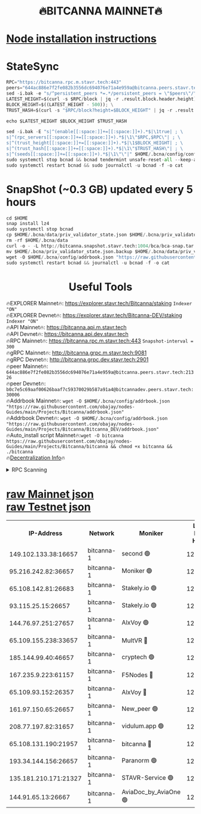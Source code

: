 <h1 align="center"> 🔥BITCANNA MAINNET🔥</h1>


[Node installation instructions](https://github.com/obajay/nodes-Guides/tree/main/Projects/Bitcanna)
=

# StateSync
```python
RPC="https://bitcanna.rpc.m.stavr.tech:443"
peers="644ac886e7f2fe082b3556dc694076e71a4e959a@bitcanna.peers.stavr.tech:21326"
sed -i.bak -e "s/^persistent_peers *=.*/persistent_peers = \"$peers\"/" $HOME/.bcna/config/config.toml
LATEST_HEIGHT=$(curl -s $RPC/block | jq -r .result.block.header.height); \
BLOCK_HEIGHT=$((LATEST_HEIGHT - 500)); \
TRUST_HASH=$(curl -s "$RPC/block?height=$BLOCK_HEIGHT" | jq -r .result.block_id.hash)

echo $LATEST_HEIGHT $BLOCK_HEIGHT $TRUST_HASH

sed -i.bak -E "s|^(enable[[:space:]]+=[[:space:]]+).*$|\1true| ; \
s|^(rpc_servers[[:space:]]+=[[:space:]]+).*$|\1\"$RPC,$RPC\"| ; \
s|^(trust_height[[:space:]]+=[[:space:]]+).*$|\1$BLOCK_HEIGHT| ; \
s|^(trust_hash[[:space:]]+=[[:space:]]+).*$|\1\"$TRUST_HASH\"| ; \
s|^(seeds[[:space:]]+=[[:space:]]+).*$|\1\"\"|" $HOME/.bcna/config/config.toml
sudo systemctl stop bcnad && bcnad tendermint unsafe-reset-all --keep-addr-book
sudo systemctl restart bcnad && sudo journalctl -u bcnad -f -o cat
```
# SnapShot (~0.3 GB) updated every 5 hours
```python
cd $HOME
snap install lz4
sudo systemctl stop bcnad
cp $HOME/.bcna/data/priv_validator_state.json $HOME/.bcna/priv_validator_state.json.backup
rm -rf $HOME/.bcna/data
curl -o - -L http://bitcanna.snapshot.stavr.tech:1004/bca/bca-snap.tar.lz4 | lz4 -c -d - | tar -x -C $HOME/.bcna --strip-components 2
mv $HOME/.bcna/priv_validator_state.json.backup $HOME/.bcna/data/priv_validator_state.json
wget -O $HOME/.bcna/config/addrbook.json "https://raw.githubusercontent.com/obajay/nodes-Guides/main/Projects/Bitcanna/addrbook.json"
sudo systemctl restart bcnad && journalctl -u bcnad -f -o cat
```

 <h1 align="center"> Useful Tools</h1>

🔥EXPLORER Mainnet🔥:    https://explorer.stavr.tech/Bitcanna/staking          `Indexer "ON"` \
🔥EXPLORER Devnet🔥:     https://explorer.stavr.tech/Bitcanna-DEV/staking     `Indexer "ON"` \
🔥API Mainnet🔥:         https://bitcanna.api.m.stavr.tech \
🔥API Devnet🔥:          https://bitcanna.api.dev.stavr.tech \
🔥RPC Mainnet🔥:         https://bitcanna.rpc.m.stavr.tech:443         `Snapshot-interval = 300` \
🔥gRPC Mainnet🔥:        http://bitcanna.grpc.m.stavr.tech:9081 \
🔥gRPC Devnet🔥:         http://bitcanna.grpc.dev.stavr.tech:2901 \
🔥peer Mainnet🔥:        `644ac886e7f2fe082b3556dc694076e71a4e959a@bitcanna.peers.stavr.tech:21326` \
🔥peer Devnet🔥:         `b0c7e5c69aaf00626baaf7c59370029b587a91a4@bitcannadev.peers.stavr.tech:30006` \
🔥Addrbook Mainnet🔥:    ```wget -O $HOME/.bcna/config/addrbook.json "https://raw.githubusercontent.com/obajay/nodes-Guides/main/Projects/Bitcanna/addrbook.json"``` \
🔥Addrbook Devnet🔥:    ```wget -O $HOME/.bcna/config/addrbook.json "https://raw.githubusercontent.com/obajay/nodes-Guides/main/Projects/Bitcanna/Bitcanna_DEV/addrbook.json"``` \
🔥Auto_install script Mainnet🔥:```wget -O bitcanna https://raw.githubusercontent.com/obajay/nodes-Guides/main/Projects/Bitcanna/bitcanna && chmod +x bitcanna && ./bitcanna``` \
🔥[Decentralization Info](https://github.com/obajay/StateSync-snapshots/tree/main/Projects/Bitcanna/Decentralization)🔥


<details>
<summary>RPC Scanning</summary>

<h2 align="center"> We scan nodes in real time every 4 hours. And we provide the final result of RPC endpoints.
We cannot influence the operation of these nodes in any way. </h2>


```python
If Voting Power is higher than 0 --> then the Node is a validator of the network and may be subject to attack and be a potential threat to the chain.
```
```python
We marked such validators with a red symbol
```

</details>

[raw Mainnet json](https://rpc-check.bcam.stavr.tech/bcam/rpc-bcam-result.json) \
[raw Testnet json](https://github.com/obajay/StateSync-snapshots/tree/main/Projects/Bitcanna/Rpc-Check-Testnet)
=



<table><tr><th>IP-Address</th><th>Network</th><th>Moniker</th><th>Latest Block Height</th><th>Earliest Block Height</th><th>Catching Up</th><th>Tx Index</th><th>Voting Power</th><th>Scan Time</th></tr><tr><td>149.102.133.38:16657</td><td>bitcanna-1</td><td>second 🟢</td><td>12736363</td><td>1</td><td>False</td><td>on</td><td>0</td><td>2024-02-25T02:30:52.869275729UTC</td></tr><tr><td>95.216.242.82:36657</td><td>bitcanna-1</td><td>Moniker 🟢</td><td>12736353</td><td>5776907</td><td>False</td><td>on</td><td>0</td><td>2024-02-25T02:29:51.855302771UTC</td></tr><tr><td>65.108.142.81:26683</td><td>bitcanna-1</td><td>Stakely.io 🟢</td><td>12736357</td><td>6152001</td><td>False</td><td>on</td><td>0</td><td>2024-02-25T02:30:15.842412912UTC</td></tr><tr><td>93.115.25.15:26657</td><td>bitcanna-1</td><td>Stakely.io 🟢</td><td>12736356</td><td>6520001</td><td>False</td><td>on</td><td>0</td><td>2024-02-25T02:30:09.382017246UTC</td></tr><tr><td>144.76.97.251:27657</td><td>bitcanna-1</td><td>AlxVoy 🟢</td><td>12736362</td><td>8805201</td><td>False</td><td>on</td><td>0</td><td>2024-02-25T02:30:42.139357731UTC</td></tr><tr><td>65.109.155.238:33657</td><td>bitcanna-1</td><td>MultVR 🔴</td><td>12736358</td><td>9933415</td><td>False</td><td>on</td><td>353393</td><td>2024-02-25T02:30:21.665301552UTC</td></tr><tr><td>185.144.99.40:46657</td><td>bitcanna-1</td><td>cryptech 🟢</td><td>12736352</td><td>11528001</td><td>False</td><td>on</td><td>0</td><td>2024-02-25T02:29:47.385191670UTC</td></tr><tr><td>167.235.9.223:61157</td><td>bitcanna-1</td><td>F5Nodes 🔴</td><td>12736358</td><td>12084001</td><td>False</td><td>on</td><td>570</td><td>2024-02-25T02:30:24.002921511UTC</td></tr><tr><td>65.109.93.152:26357</td><td>bitcanna-1</td><td>AlxVoy 🔴</td><td>12736363</td><td>12109301</td><td>False</td><td>on</td><td>1391795</td><td>2024-02-25T02:30:53.453507837UTC</td></tr><tr><td>161.97.150.65:26657</td><td>bitcanna-1</td><td>New_peer 🟢</td><td>12736357</td><td>12254001</td><td>False</td><td>on</td><td>0</td><td>2024-02-25T02:30:16.161453623UTC</td></tr><tr><td>208.77.197.82:31657</td><td>bitcanna-1</td><td>vidulum.app 🟢</td><td>12736358</td><td>12386934</td><td>False</td><td>on</td><td>0</td><td>2024-02-25T02:30:19.088590214UTC</td></tr><tr><td>65.108.131.190:21957</td><td>bitcanna-1</td><td>bitcanna 🔴</td><td>12736359</td><td>12636359</td><td>False</td><td>on</td><td>419245</td><td>2024-02-25T02:30:28.505786641UTC</td></tr><tr><td>193.34.144.156:26657</td><td>bitcanna-1</td><td>Paranorm 🟢</td><td>12736360</td><td>12697701</td><td>False</td><td>on</td><td>0</td><td>2024-02-25T02:30:30.824766882UTC</td></tr><tr><td>135.181.210.171:21327</td><td>bitcanna-1</td><td>STAVR-Service 🟢</td><td>12736361</td><td>12733001</td><td>False</td><td>on</td><td>0</td><td>2024-02-25T02:30:41.858833488UTC</td></tr><tr><td>144.91.65.13:26667</td><td>bitcanna-1</td><td>AviaDoc_by_AviaOne 🟢</td><td>12736361</td><td>12734201</td><td>False</td><td>on</td><td>0</td><td>2024-02-25T02:30:39.375002494UTC</td></tr></table>
